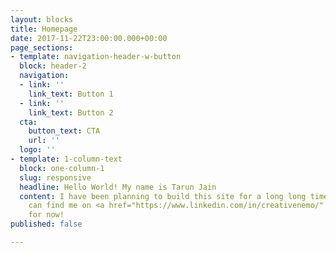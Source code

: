 ```yaml
---
layout: blocks
title: Homepage
date: 2017-11-22T23:00:00.000+00:00
page_sections:
- template: navigation-header-w-button
  block: header-2
  navigation:
  - link: ''
    link_text: Button 1
  - link: ''
    link_text: Button 2
  cta:
    button_text: CTA
    url: ''
  logo: ''
- template: 1-column-text
  block: one-column-1
  slug: responsive
  headline: Hello World! My name is Tarun Jain
  content: I have been planning to build this site for a long long time! <br><br>You
    can find me on <a href="https://www.linkedin.com/in/creativenemo/" title="">LinkedIn</a>
    for now!
published: false

---
```

